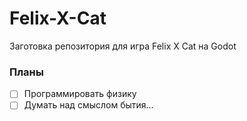 # Felix-X-Cat

Заготовка репозитория для игра Felix X Cat на Godot

### Планы

- [ ] Программировать физику
- [ ] Думать над смыслом бытия...